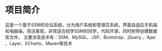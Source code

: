 
# 项目简介
这是一个基于SSM的论坛系统，分为用户系统和管理员系统，界面自适应手机端和电脑端，简洁美观，非常适合初学SSM的同学，代码开源，同时附带创建数据库文件。
主要涉及技术有：SSM、MySQL、JSP、Bootstrap、jQuery 、Ajax 、Layer、ECharts、Maven等技术

